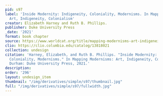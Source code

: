```yaml
---
pid: s97
label: 'Inside Modernity: Indigeneity, Coloniality, Modernisms. In Mapping Modernisms:
  Art, Indigeneity, Colonialism'
creator: Elizabeth Harney and Ruth B. Phillips.
publisher: Duke University Press
_date: '2021'
format: book chapter
source: https://www.worldcat.org/title/mapping-modernisms-art-indigeneity-colonialism/oclc/1088919623
clio: https://clio.columbia.edu/catalog/13818021
collection: undesign
citation: 'Harney, Elizabeth, and Ruth B. Phillips. "Inside Modernity: Indigeneity,
  Coloniality, Modernisms." In Mapping Modernisms: Art, Indigeneity, Colonialism.
  Durham: Duke University Press, 2021.'
description:
order: '296'
layout: undesign_item
thumbnail: "/img/derivatives/simple/s97/thumbnail.jpg"
full: "/img/derivatives/simple/s97/fullwidth.jpg"
---
```

